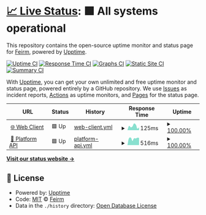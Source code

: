 # [📈 Live Status](https://status.feirm.com): <!--live status--> **🟩 All systems operational**

This repository contains the open-source uptime monitor and status page for [Feirm](https://feirm.com), powered by [Upptime](https://github.com/upptime/upptime).

[![Uptime CI](https://github.com/feirm/status/workflows/Uptime%20CI/badge.svg)](https://github.com/feirm/status/actions?query=workflow%3A%22Uptime+CI%22)
[![Response Time CI](https://github.com/feirm/status/workflows/Response%20Time%20CI/badge.svg)](https://github.com/feirm/status/actions?query=workflow%3A%22Response+Time+CI%22)
[![Graphs CI](https://github.com/feirm/status/workflows/Graphs%20CI/badge.svg)](https://github.com/feirm/status/actions?query=workflow%3A%22Graphs+CI%22)
[![Static Site CI](https://github.com/feirm/status/workflows/Static%20Site%20CI/badge.svg)](https://github.com/feirm/status/actions?query=workflow%3A%22Static+Site+CI%22)
[![Summary CI](https://github.com/feirm/status/workflows/Summary%20CI/badge.svg)](https://github.com/feirm/status/actions?query=workflow%3A%22Summary+CI%22)

With [Upptime](https://upptime.js.org), you can get your own unlimited and free uptime monitor and status page, powered entirely by a GitHub repository. We use [Issues](https://github.com/feirm/status/issues) as incident reports, [Actions](https://github.com/feirm/status/actions) as uptime monitors, and [Pages](https://status.feirm.com) for the status page.

<!--start: status pages-->
<!-- This summary is generated by Upptime (https://github.com/upptime/upptime) -->
<!-- Do not edit this manually, your changes will be overwritten -->
<!-- prettier-ignore -->
| URL | Status | History | Response Time | Uptime |
| --- | ------ | ------- | ------------- | ------ |
| <img alt="" src="https://favicons.githubusercontent.com/feirm.com" height="13"> [🌐 Web Client](https://feirm.com) | 🟩 Up | [web-client.yml](https://github.com/feirm/status/commits/HEAD/history/web-client.yml) | <details><summary><img alt="Response time graph" src="./graphs/web-client/response-time-week.png" height="20"> 125ms</summary><br><a href="https://status.feirm.com/history/web-client"><img alt="Response time 166" src="https://img.shields.io/endpoint?url=https%3A%2F%2Fraw.githubusercontent.com%2Ffeirm%2Fstatus%2FHEAD%2Fapi%2Fweb-client%2Fresponse-time.json"></a><br><a href="https://status.feirm.com/history/web-client"><img alt="24-hour response time 88" src="https://img.shields.io/endpoint?url=https%3A%2F%2Fraw.githubusercontent.com%2Ffeirm%2Fstatus%2FHEAD%2Fapi%2Fweb-client%2Fresponse-time-day.json"></a><br><a href="https://status.feirm.com/history/web-client"><img alt="7-day response time 125" src="https://img.shields.io/endpoint?url=https%3A%2F%2Fraw.githubusercontent.com%2Ffeirm%2Fstatus%2FHEAD%2Fapi%2Fweb-client%2Fresponse-time-week.json"></a><br><a href="https://status.feirm.com/history/web-client"><img alt="30-day response time 139" src="https://img.shields.io/endpoint?url=https%3A%2F%2Fraw.githubusercontent.com%2Ffeirm%2Fstatus%2FHEAD%2Fapi%2Fweb-client%2Fresponse-time-month.json"></a><br><a href="https://status.feirm.com/history/web-client"><img alt="1-year response time 166" src="https://img.shields.io/endpoint?url=https%3A%2F%2Fraw.githubusercontent.com%2Ffeirm%2Fstatus%2FHEAD%2Fapi%2Fweb-client%2Fresponse-time-year.json"></a></details> | <details><summary><a href="https://status.feirm.com/history/web-client">100.00%</a></summary><a href="https://status.feirm.com/history/web-client"><img alt="All-time uptime 99.97%" src="https://img.shields.io/endpoint?url=https%3A%2F%2Fraw.githubusercontent.com%2Ffeirm%2Fstatus%2FHEAD%2Fapi%2Fweb-client%2Fuptime.json"></a><br><a href="https://status.feirm.com/history/web-client"><img alt="24-hour uptime 100.00%" src="https://img.shields.io/endpoint?url=https%3A%2F%2Fraw.githubusercontent.com%2Ffeirm%2Fstatus%2FHEAD%2Fapi%2Fweb-client%2Fuptime-day.json"></a><br><a href="https://status.feirm.com/history/web-client"><img alt="7-day uptime 100.00%" src="https://img.shields.io/endpoint?url=https%3A%2F%2Fraw.githubusercontent.com%2Ffeirm%2Fstatus%2FHEAD%2Fapi%2Fweb-client%2Fuptime-week.json"></a><br><a href="https://status.feirm.com/history/web-client"><img alt="30-day uptime 99.90%" src="https://img.shields.io/endpoint?url=https%3A%2F%2Fraw.githubusercontent.com%2Ffeirm%2Fstatus%2FHEAD%2Fapi%2Fweb-client%2Fuptime-month.json"></a><br><a href="https://status.feirm.com/history/web-client"><img alt="1-year uptime 99.97%" src="https://img.shields.io/endpoint?url=https%3A%2F%2Fraw.githubusercontent.com%2Ffeirm%2Fstatus%2FHEAD%2Fapi%2Fweb-client%2Fuptime-year.json"></a></details>
| <img alt="" src="https://favicons.githubusercontent.com/api.feirm.com" height="13"> [🔗 Platform API](https://api.feirm.com) | 🟩 Up | [platform-api.yml](https://github.com/feirm/status/commits/HEAD/history/platform-api.yml) | <details><summary><img alt="Response time graph" src="./graphs/platform-api/response-time-week.png" height="20"> 516ms</summary><br><a href="https://status.feirm.com/history/platform-api"><img alt="Response time 472" src="https://img.shields.io/endpoint?url=https%3A%2F%2Fraw.githubusercontent.com%2Ffeirm%2Fstatus%2FHEAD%2Fapi%2Fplatform-api%2Fresponse-time.json"></a><br><a href="https://status.feirm.com/history/platform-api"><img alt="24-hour response time 563" src="https://img.shields.io/endpoint?url=https%3A%2F%2Fraw.githubusercontent.com%2Ffeirm%2Fstatus%2FHEAD%2Fapi%2Fplatform-api%2Fresponse-time-day.json"></a><br><a href="https://status.feirm.com/history/platform-api"><img alt="7-day response time 516" src="https://img.shields.io/endpoint?url=https%3A%2F%2Fraw.githubusercontent.com%2Ffeirm%2Fstatus%2FHEAD%2Fapi%2Fplatform-api%2Fresponse-time-week.json"></a><br><a href="https://status.feirm.com/history/platform-api"><img alt="30-day response time 492" src="https://img.shields.io/endpoint?url=https%3A%2F%2Fraw.githubusercontent.com%2Ffeirm%2Fstatus%2FHEAD%2Fapi%2Fplatform-api%2Fresponse-time-month.json"></a><br><a href="https://status.feirm.com/history/platform-api"><img alt="1-year response time 472" src="https://img.shields.io/endpoint?url=https%3A%2F%2Fraw.githubusercontent.com%2Ffeirm%2Fstatus%2FHEAD%2Fapi%2Fplatform-api%2Fresponse-time-year.json"></a></details> | <details><summary><a href="https://status.feirm.com/history/platform-api">100.00%</a></summary><a href="https://status.feirm.com/history/platform-api"><img alt="All-time uptime 100.00%" src="https://img.shields.io/endpoint?url=https%3A%2F%2Fraw.githubusercontent.com%2Ffeirm%2Fstatus%2FHEAD%2Fapi%2Fplatform-api%2Fuptime.json"></a><br><a href="https://status.feirm.com/history/platform-api"><img alt="24-hour uptime 100.00%" src="https://img.shields.io/endpoint?url=https%3A%2F%2Fraw.githubusercontent.com%2Ffeirm%2Fstatus%2FHEAD%2Fapi%2Fplatform-api%2Fuptime-day.json"></a><br><a href="https://status.feirm.com/history/platform-api"><img alt="7-day uptime 100.00%" src="https://img.shields.io/endpoint?url=https%3A%2F%2Fraw.githubusercontent.com%2Ffeirm%2Fstatus%2FHEAD%2Fapi%2Fplatform-api%2Fuptime-week.json"></a><br><a href="https://status.feirm.com/history/platform-api"><img alt="30-day uptime 100.00%" src="https://img.shields.io/endpoint?url=https%3A%2F%2Fraw.githubusercontent.com%2Ffeirm%2Fstatus%2FHEAD%2Fapi%2Fplatform-api%2Fuptime-month.json"></a><br><a href="https://status.feirm.com/history/platform-api"><img alt="1-year uptime 100.00%" src="https://img.shields.io/endpoint?url=https%3A%2F%2Fraw.githubusercontent.com%2Ffeirm%2Fstatus%2FHEAD%2Fapi%2Fplatform-api%2Fuptime-year.json"></a></details>

<!--end: status pages-->

[**Visit our status website →**](https://status.feirm.com)

## 📄 License

- Powered by: [Upptime](https://github.com/upptime/upptime)
- Code: [MIT](./LICENSE) © [Feirm](https://feirm.com)
- Data in the `./history` directory: [Open Database License](https://opendatacommons.org/licenses/odbl/1-0/)
